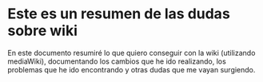 # Este es un resumen de las dudas sobre wiki

En este documento resumiré lo que quiero conseguir con la wiki (utilizando mediaWiki), documentando los cambios que he ido realizando, los problemas que he ido encontrando y otras dudas que me vayan surgiendo.
